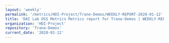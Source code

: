 ```yaml
---
layout: 'weekly'
permalink: '/metrics/HDI-Project/Trane-Demos/WEEKLY-REPORT-2020-01-12'
title: 'DAI Lab OSS Metrics Metrics report for Trane-Demos | WEEKLY-REPORT-2020-01-12'
organization: 'HDI-Project'
repository: 'Trane-Demos'
current_date: '2020-01-12'
---
```

